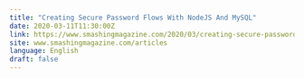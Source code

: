 ```yaml
---
title: "Creating Secure Password Flows With NodeJS And MySQL"
date: 2020-03-11T11:30:00Z
link: https://www.smashingmagazine.com/2020/03/creating-secure-password-flows-nodejs-mysql/?utm_medium=RSS&utm_source=news.12bit.vn
site: www.smashingmagazine.com/articles
language: English
draft: false
---
```

